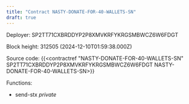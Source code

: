 ```yaml
---
title: "Contract NASTY-DONATE-FOR-40-WALLETS-SN"
draft: true
---
```

Deployer: SP2TT71CXBRDDYP2P8XMVKRFYKRGSMBWCZ6W6FDGT


 



Block height: 312505 (2024-12-10T01:59:38.000Z)

Source code: {{<contractref "NASTY-DONATE-FOR-40-WALLETS-SN" SP2TT71CXBRDDYP2P8XMVKRFYKRGSMBWCZ6W6FDGT NASTY-DONATE-FOR-40-WALLETS-SN>}}

Functions:

* send-stx _private_
